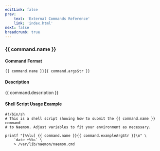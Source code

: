 ```yaml
---
editLink: false
prev:
    text: 'External Commands Reference'
    link: 'index.html'
next: false
breadcrumb: true
---
```


<script setup>
const command = {"args":[{"name":"host_name","type":"host"},{"name":"sticky","type":"int"},{"name":"notify","type":"bool"},{"name":"persistent","type":"bool"},{"name":"author","type":"str"},{"name":"comment","type":"str"}],"name":"ACKNOWLEDGE_HOST_PROBLEM","description":"Allows you to acknowledge the current problem for the specified host. By acknowledging the current problem, future notifications (for the same host state) are disabled. If the 'sticky' option is set to one (1), the acknowledgement will remain until the host returns to an UP state. Otherwise the acknowledgement will automatically be removed when the host changes state. If the 'notify' option is set to one (1), a notification will be sent out to contacts indicating that the current host problem has been acknowledged. If the 'persistent' option is set to one (1), the comment associated with the acknowledgement will remain once the acknowledgement is removed. If not, the comment will be deleted when the acknowledgement is removed.","classes":["host","comment"],"argsStr":";host_name;sticky;notify;persistent;author;comment","exampleArgStr":";host1;1;1;1;naemonadmin;This is an example comment."};
</script>

<h3>{{ command.name }}</h3>

#### Command Format

`{{ command.name }}{{ command.argsStr }}`

#### Description

{{ command.description }}

#### Shell Script Usage Example

```sh-vue
#!/bin/sh
# This is a shell script showing how to submit the {{ command.name }} command
# to Naemon. Adjust variables to fit your environment as necessary.

printf "[%%lu] {{ command.name }}{{ command.exampleArgStr }}\n" \
    `date +%%s` \
    > /var/lib/naemon/naemon.cmd
```
